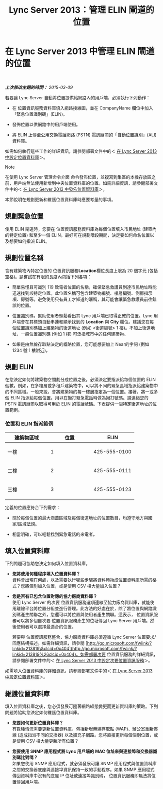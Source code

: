 ﻿---
title: Lync Server 2013：管理 ELIN 閘道的位置
TOCTitle: 管理 ELIN 閘道的位置
ms:assetid: ced79c13-4e7e-4034-95cd-6fc913f4f222
ms:mtpsurl: https://technet.microsoft.com/zh-tw/library/JJ205288(v=OCS.15)
ms:contentKeyID: 49292363
ms.date: 08/10/2015
mtps_version: v=OCS.15
ms.translationtype: HT
---

# 在 Lync Server 2013 中管理 ELIN 閘道的位置

 

_**上次修改主題的時間：** 2015-03-09_

若要讓 Lync Server 自動將位置提供給網路內的用戶端，必須執行下列動作：

  - 在 位置資訊服務資料庫填入網路接線圖，並在 CompanyName 欄位中加入「緊急位置識別碼」(ELIN)。

  - 發佈位置以供網路中的用戶端使用。

  - 將 ELIN 上傳至公用交換電話網路 (PSTN) 電訊廠商的「自動位置識別」(ALI) 資料庫。

如需如何執行這些工作的詳細資訊，請參閱部署文件中的＜ [在 Lync Server 2013 中設定位置資料庫](lync-server-2013-configure-the-location-database.md)＞。

> [!NOTE]  
> 在使用 Lync Server 管理命令介面 命令發佈位置，並複寫到集區的本機存放區之前，用戶端無法使用新增到中央位置資料庫的位置。如需詳細資訊，請參閱部署文件中的＜ <a href="lync-server-2013-publish-the-location-database.md">在 Lync Server 2013 中發佈位置資料庫</a>＞。



本節說明在規劃更新和維護位置資料庫時應要考量的事項。

## 規劃緊急位置

使用 ELIN 閘道時，您要在 位置資訊服務資料庫為每個位置填入市民地址 (建築內的特定位置) 和至少一個 ELIN。最好可在規劃階段期間，決定要如何命名位置以及想要如何指派 ELIN。

## 規劃位置名稱

含有建築物內特定位置的 位置資訊服務**Location**欄位長度上限為 20 個字元 (包括空格)。請嘗試在有限的長度內包括下列各項：

  - 簡單易懂且可識別 119 致電者位置的名稱，確保緊急救護員到達市民地址時能迅速找到該特定位置。此位置名稱可包含建築物編號、樓層編號、側廳指示項、房號等。避免使用只有員工才知道的暱稱，其可能會讓緊急救護員前往錯誤的位置。

  - 位置識別碼，幫助使用者輕鬆看出其 Lync 用戶端已取得正確的位置。Lync 用戶端會在其標頭自動串連和顯示找到的 **Location** 與 **City** 欄位。建議您在每個位置識別碼加上建築物的街道地址 (例如 \<街道編號\> 1 樓)。不加上街道地址，一般位置識別碼 (例如 1 樓) 可泛指城市中的任何建築物。

  - 如果是由無線存取點決定的概略位置，您可能想要加上 Near的字詞 (例如 1234 號 1 樓附近)。

## 規劃 ELIN

在您決定如何將建築物空間劃分成位置之後，必須決定要指派給每個位置的 ELIN 個數。例如，在多樓層或多租戶建築物中，可以將不同的緊急區域指派給建築物中的不同區域。一般來說，會將建築物的每一樓層指定為一個位置。接著，將一或多個 ELIN 指派給每個位置，用以在撥打緊急電話時做為撥打號碼。請連絡您的 PSTN 電訊廠商以取得可用於 ELIN 的電話號碼。下表提供一個特定街道地址的位置範例。

### 位置和 ELIN 指派範例

<table>
<colgroup>
<col style="width: 33%" />
<col style="width: 33%" />
<col style="width: 33%" />
</colgroup>
<thead>
<tr class="header">
<th>建築物區域</th>
<th>位置</th>
<th>ELIN</th>
</tr>
</thead>
<tbody>
<tr class="odd">
<td><p>一樓</p></td>
<td><p>1</p></td>
<td><p>425-555-0100</p></td>
</tr>
<tr class="even">
<td><p>二樓</p></td>
<td><p>2</p></td>
<td><p>425-555-0111</p></td>
</tr>
<tr class="odd">
<td><p>三樓</p></td>
<td><p>3</p></td>
<td><p>425-555-0123</p></td>
</tr>
</tbody>
</table>


定義的位置應符合下列需求：

  - 關於每個位置的最大涵蓋區域及每個街道地址的位置數目，均遵守地方與國家/區域法規。

  - 相當明確，可以輕鬆找到緊急電話的來電者。

## 填入位置資料庫

下列問題可協助您決定如何填入位置資料庫。

  - **您將使用何種程序填入位置資料庫？**  
    資料會出現在何處，以及需要執行哪些步驟將資料轉換成位置資料庫所需的格式？您將個別加入位置，或是使用 CSV 檔大量加入位置？

<!-- end list -->

  - **您是否有已包含位置對應的協力廠商資料庫？**  
    使用 Lync Server 的次要 位置資訊服務選項連線至協力廠商資料庫，就能使用離線平台將位置分組並進行管理。此方法的好處在於，除了將位置與網路識別碼產生關聯之外，您還可以將位置與使用者產生關聯。這表示， 位置資訊服務可以將多個自次要 位置資訊服務產生的位址傳回 Lync Server 用戶端。然後使用者可以選擇最適合的位置。
    
    若要與 位置資訊服務整合，協力廠商資料庫必須遵循 Lync Server 位置要求/回應結構描述。如需詳細資訊，請參閱 [http://go.microsoft.com/fwlink/?linkid=213819\&clcid=0x404](http://go.microsoft.com/fwlink/?linkid=213819%26clcid=0x404)。如需部署次要 位置資訊服務的詳細資訊，請參閱部署文件中的＜ [在 Lync Server 2013 中設定次要位置資訊服務](lync-server-2013-configure-a-secondary-location-information-service.md)＞。

如需填入位置資料庫的詳細資訊，請參閱部署文件中的＜ [在 Lync Server 2013 中設定位置資料庫](lync-server-2013-configure-the-location-database.md)＞。

## 維護位置資料庫

填入位置資料庫之後，您必須發展可隨著網路組態變更而更新資料庫的策略。下列問題將協助您決定如何維護位置資料庫。

  - **您要如何更新位置資料庫？**  
    有數種情況需要更新位置資料庫，包括新增無線存取點 (WAP)、辦公室重新佈線 (造成指派不同的交換器) 以及擴充子網路。您將直接更新每個個別位置，或是使用 CSV 檔大量更新所有位置？

<!-- end list -->

  - **您要使用 SNMP 應用程式將 Lync 用戶端的 MAC 位址來與連接埠和交換器識別碼比對嗎？**  
    如果您使用 SNMP 應用程式，就必須發展可讓 SNMP 應用程式與位置資料庫之間的交換器底座與連接埠資訊保持一致的手動程序。如果 SNMP 應用程式傳回資料庫中沒有的底座 IP 位址或連接埠識別碼， 位置資訊服務即無法將位置傳回用戶端。

